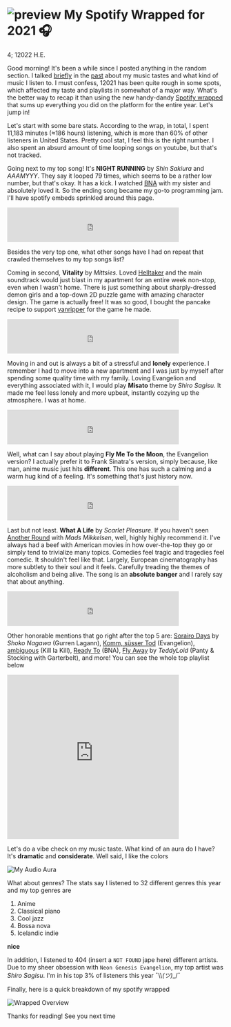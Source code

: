 ![preview](./preview.png)
My Spotify Wrapped for 2021 🎧
=============================

4; 12022 H.E.

Good morning! It\'s been a while since I posted anything in the random
section. I talked [briefly](https://sandyuraz.com/blogs/song_challenge/)
in the [past](https://sandyuraz.com/arts/) about my music tastes and
what kind of music I listen to. I must confess, 12021 has been quite
rough in some spots, which affected my taste and playlists in somewhat
of a major way. What\'s the better way to recap it than using the new
handy-dandy [Spotify wrapped](https://www.spotify.com/us/wrapped/) that
sums up everything you did on the platform for the entire year. Let\'s
jump in!

Let\'s start with some bare stats. According to the wrap, in total, I
spent 11,183 minutes (≈186 hours) listening, which is more than 60% of
other listeners in United States. Pretty cool stat, I feel this is the
right number. I also spent an absurd amount of time looping songs on
youtube, but that\'s not tracked.

Going next to my top song! It\'s **NIGHT RUNNING** by *Shin Sakiura* and
*AAAMYYY*. They say it looped 79 times, which seems to be a rather low
number, but that\'s okay. It has a kick. I watched
[BNA](https://en.wikipedia.org/wiki/BNA%3A_Brand_New_Animal) with my
sister and absolutely loved it. So the ending song became my go-to
programming jam. I\'ll have spotify embeds sprinkled around this page.

<iframe src="https://open.spotify.com/embed/track/54BW4qpq5ms4bnzBgiWVOo" width="79%" height="80" frameborder="0" allowtransparency="true" allow="encrypted-media"></iframe>

Besides the very top one, what other songs have I had on repeat that
crawled themselves to my top songs list?

Coming in second, **Vitality** by *Mittsies*. Loved
[Helltaker](https://store.steampowered.com/app/1289310/Helltaker/) and
the main soundtrack would just blast in my apartment for an entire week
non-stop, even when I wasn\'t home. There is just something about
sharply-dressed demon girls and a top-down 2D puzzle game with amazing
character design. The game is actually free! It was so good, I bought
the pancake recipe to support
[vanripper](https://twitter.com/vanripperart) for the game he made.

<iframe src="https://open.spotify.com/embed/track/4i0oGvIIrkoTLNCYJWnMvh" width="79%" height="80" frameborder="0" allowtransparency="true" allow="encrypted-media"></iframe>

Moving in and out is always a bit of a stressful and **lonely**
experience. I remember I had to move into a new apartment and I was just
by myself after spending some quality time with my family. Loving
Evangelion and everything associated with it, I would play **Misato**
theme by *Shiro Sagisu*. It made me feel less lonely and more upbeat,
instantly cozying up the atmosphere. I was at home.

<iframe src="https://open.spotify.com/embed/track/0E9W4ZDAl2ceQSJI8TOgOS" width="79%" height="80" frameborder="0" allowtransparency="true" allow="encrypted-media"></iframe>

Well, what can I say about playing **Fly Me To the Moon**, the
Evangelion version? I actually prefer it to Frank Sinatra\'s version,
simply because, like man, anime music just hits **different**. This one
has such a calming and a warm hug kind of a feeling. It\'s something
that\'s just history now.

<iframe src="https://open.spotify.com/embed/track/6o97UuQmaxccF95fdt9PPR" width="79%" height="80" frameborder="0" allowtransparency="true" allow="encrypted-media"></iframe>

Last but not least. **What A Life** by *Scarlet Pleasure*. If you
haven\'t seen [Another
Round](https://en.wikipedia.org/wiki/Another_Round_(film)) with *Mads
Mikkelsen*, well, highly highly recommend it. I\'ve always had a beef
with American movies in how over-the-top they go or simply tend to
trivialize many topics. Comedies feel tragic and tragedies feel comedic.
It shouldn\'t feel like that. Largely, European cinematography has more
subtlety to their soul and it feels. Carefully treading the themes of
alcoholism and being alive. The song is an **absolute banger** and I
rarely say that about anything.

<iframe src="https://open.spotify.com/embed/track/2zWivfUQjnXyUozQOrSCVc" width="79%" height="80" frameborder="0" allowtransparency="true" allow="encrypted-media"></iframe>

Other honorable mentions that go right after the top 5 are: [Sorairo
Days](https://open.spotify.com/track/4EkbGJChszyxhEP0bIwBSZ) by *Shoko
Nagawa* (Gurren Lagann), [Komm, süsser
Tod](https://open.spotify.com/track/0DI3WNmIyfi2GZLQwhYDQC)
(Evangelion),
[ambiguous](https://open.spotify.com/track/0oCP1Vu9LGVP88atKzOswC) (Kill
la Kill), [Ready
To](https://open.spotify.com/track/3eltl3hwhMakKmc2K7flgY) (BNA), [Fly
Away](https://open.spotify.com/track/7olMFQZhjN2EHf7ra2PjE7) by
*TeddyLoid* (Panty & Stocking with Garterbelt), and more! You can see
the whole top playlist below

<iframe src="https://open.spotify.com/embed/playlist/59bal0ZSNOlRC6jwhu0ocw" width="79%" height="380" frameborder="0" allowtransparency="true" allow="encrypted-media"></iframe>

Let\'s do a vibe check on my music taste. What kind of an aura do I
have? It\'s **dramatic** and **considerate**. Well said, I like the
colors

![My Audio Aura](aura.png)

What about genres? The stats say I listened to 32 different genres this
year and my top genres are

1.  Anime
2.  Classical piano
3.  Cool jazz
4.  Bossa nova
5.  Icelandic indie

**nice**

In addition, I listened to 404 (insert a `NOT FOUND` jape here)
different artists. Due to my sheer obsession with
`Neon Genesis Evangelion`, my top artist was *Shiro Sagisu*. I\'m in his
top 3% of listeners this year ¯\\\\_(ツ)_\_/¯

Finally, here is a quick breakdown of my spotify wrapped

![Wrapped Overview](wrapped.png)

Thanks for reading! See you next time

